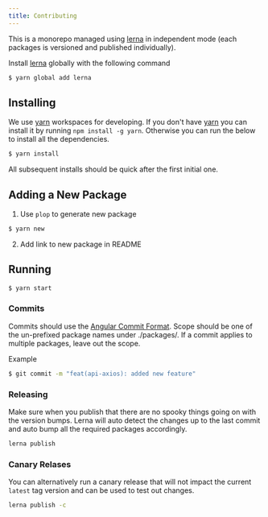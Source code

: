 ```yaml
---
title: Contributing
---
```


This is a monorepo managed using [lerna](https://github.com/lerna/lerna) in independent mode (each packages is versioned and published individually).

Install [lerna](https://github.com/lerna/lerna) globally with the following command

```bash
$ yarn global add lerna
```

## Installing

We use [yarn](https://yarnpkg.com/lang/en/) workspaces for developing. If you don't have [yarn](https://yarnpkg.com/lang/en/) you can install it by running
`npm install -g yarn`. Otherwise you can run the below to install all the dependencies.

```bash
$ yarn install
```

All subsequent installs should be quick after the first initial one.

## Adding a New Package

1. Use `plop` to generate new package

```bash
$ yarn new
```

2. Add link to new package in README

## Running

```bash
$ yarn start
```

### Commits

Commits should use the [Angular Commit Format](https://github.com/angular/angular/blob/master/CONTRIBUTING.md#type). Scope should be one of the un-prefixed package names under ./packages/. If a commit applies to multiple packages, leave out the scope.

Example

```bash
$ git commit -m "feat(api-axios): added new feature"
```

### Releasing

Make sure when you publish that there are no spooky things going on with the version bumps. Lerna will auto detect the changes up to the last commit and auto bump all the required packages accordingly.

```bash
lerna publish
```

### Canary Relases

You can alternatively run a canary release that will not impact the current `latest` tag version and can be used to test out changes.

```bash
lerna publish -c
```
